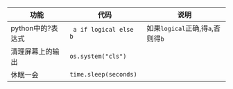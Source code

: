 | 功能              | 代码                   | 说明                        |
| ----------------- | ---------------------- | --------------------------- |
| python中的?表达式 | ` a if logical else b` | 如果`logical`正确,得`a`,否则得`b` |
| 清理屏幕上的输出  | `os.system("cls")`     |                             |
| 休眠一会          | `time.sleep(seconds)`  |                             |
